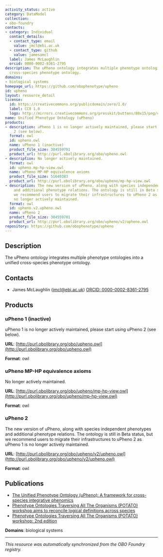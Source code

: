 ```yaml
---
activity_status: active
category: DataModel
collection:
- obo-foundry
contacts:
- category: Individual
  contact_details:
  - contact_type: email
    value: jmcl@ebi.ac.uk
  - contact_type: github
    value: jamesamcl
  label: James McLaughlin
  orcid: 0000-0002-8361-2795
description: The uPheno ontology integrates multiple phenotype ontologies into a unified
  cross-species phenotype ontology.
domains:
- biological systems
homepage_url: https://github.com/obophenotype/upheno
id: upheno
layout: resource_detail
license:
  id: https://creativecommons.org/publicdomain/zero/1.0/
  label: CC0 1.0
  logo: http://mirrors.creativecommons.org/presskit/buttons/80x15/png/cc-zero.png
name: Unified Phenotype Ontology (uPheno)
products:
- description: uPheno 1 is no longer actively maintained, please start using uPheno
    2 (see below).
  format: owl
  id: upheno.owl
  name: uPheno 1 (inactive)
  product_file_size: 304559701
  product_url: http://purl.obolibrary.org/obo/upheno.owl
- description: No longer actively maintained.
  format: owl
  id: upheno.mp-hp-view.owl
  name: uPheno MP-HP equivalence axioms
  product_file_size: 51640383
  product_url: http://purl.obolibrary.org/obo/upheno/mp-hp-view.owl
- description: The new version of uPheno, along with species independent phenotypes
    and additional phenotype relations. The ontology is still in Beta status, but
    we recommend users to migrate their infrastructures to uPheno 2 as uPheno 1 is
    no longer actively maintained.
  format: owl
  id: upheno.v2.upheno.owl
  name: uPheno 2
  product_file_size: 304559701
  product_url: http://purl.obolibrary.org/obo/upheno/v2/upheno.owl
repository: https://github.com/obophenotype/upheno
---
```

## Description

The uPheno ontology integrates multiple phenotype ontologies into a unified cross-species phenotype ontology.

## Contacts

- James McLaughlin (jmcl@ebi.ac.uk) [ORCID: 0000-0002-8361-2795](https://orcid.org/0000-0002-8361-2795)

## Products

### uPheno 1 (inactive)

uPheno 1 is no longer actively maintained, please start using uPheno 2 (see below).

**URL**: [http://purl.obolibrary.org/obo/upheno.owl](http://purl.obolibrary.org/obo/upheno.owl)

**Format**: owl

### uPheno MP-HP equivalence axioms

No longer actively maintained.

**URL**: [http://purl.obolibrary.org/obo/upheno/mp-hp-view.owl](http://purl.obolibrary.org/obo/upheno/mp-hp-view.owl)

**Format**: owl

### uPheno 2

The new version of uPheno, along with species independent phenotypes and additional phenotype relations. The ontology is still in Beta status, but we recommend users to migrate their infrastructures to uPheno 2 as uPheno 1 is no longer actively maintained.

**URL**: [http://purl.obolibrary.org/obo/upheno/v2/upheno.owl](http://purl.obolibrary.org/obo/upheno/v2/upheno.owl)

**Format**: owl

## Publications

- [The Unified Phenotype Ontology (uPheno): A framework for cross-species integrative phenomics](https://doi.org/10.1101/2024.09.18.613276)
- [Phenotype Ontologies Traversing All The Organisms (POTATO) workshop aims to reconcile logical definitions across species](https://zenodo.org/record/2382757)
- [Phenotype Ontologies Traversing All The Organisms (POTATO) workshop: 2nd edition](https://zenodo.org/record/3352149)

**Domains**: biological systems

---

*This resource was automatically synchronized from the OBO Foundry registry.*